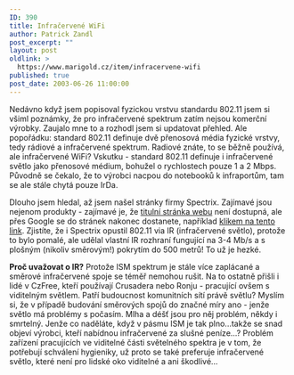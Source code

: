 ```yaml
---
ID: 390
title: Infračervené WiFi
author: Patrick Zandl
post_excerpt: ""
layout: post
oldlink: >
  https://www.marigold.cz/item/infracervene-wifi
published: true
post_date: 2003-06-26 11:00:00
---
```

<p>
Nedávno když jsem popisoval fyzickou vrstvu standardu 802.11 jsem si všiml poznámky, že pro infračervené spektrum zatím nejsou komerční výrobky. Zaujalo mne to a rozhodl jsem si updatovat přehled. Ale popořádku: standard 802.11 definuje dvě přenosová média fyzické vrstvy, tedy rádiové a infračervené spektrum. Radiové znáte, to se běžně používá, ale infračervené WiFi? Vskutku - standard 802.11 definuje i infračervené světlo jako přenosové médium, bohužel o rychlostech pouze 1 a 2 Mbps. Původně se čekalo, že to výrobci nacpou do notebooků k infraportům, tam se ale stále chytá pouze IrDa. </p>

<p>
Dlouho jsem hledal, až jsem našel stránky firmy Spectrix. Zajímavé jsou nejenom produkty - zajímavé je, že <A href="http://www.spectrixcorp.com/" target=_blank>titulní stránka webu</A> není dostupná, ale přes Google se do stránek nakonec dostanete, například <A href="http://www.spectrixcorp.com/products_frame.html" target=_blank>klikem na tento link</A>. Zjistíte, že i Spectrix opustil 802.11 via IR (infračervené světlo), protože to bylo pomalé, ale udělal vlastní IR rozhraní fungující na 3-4 Mb/s a s plošným (nikoliv směrovým!) pokrytím do 500 metrů! To už je hezké. </p>

<p>
<STRONG>Proč uvažovat o IR?</STRONG> Protože ISM spektrum je stále více zaplácané a směrové infračervené spoje se téměř nemohou rušit. Na to ostatně přišli i lidé v CzFree, kteří používají Crusadera nebo Ronju - pracující ovšem s viditelným světlem. Patří budoucnost komunitních sítí právě světlu? Myslím si, že v případě budování směrových spojů do značné míry ano - jenže světlo má problémy s počasím. Mlha a déšť jsou pro něj problém, někdy i smrtelný. Jenže co naděláte, když v pásmu ISM je tak plno...takže se snad objeví výrobci, kteří nabídnou infračervené za slušné peníze...? Problém zařízení pracujících ve viditelné části světelného spektra je v tom, že potřebují schválení hygieniky, už proto se také preferuje infračervené světlo, které není pro lidské oko viditelné a ani škodlivé...</p>
